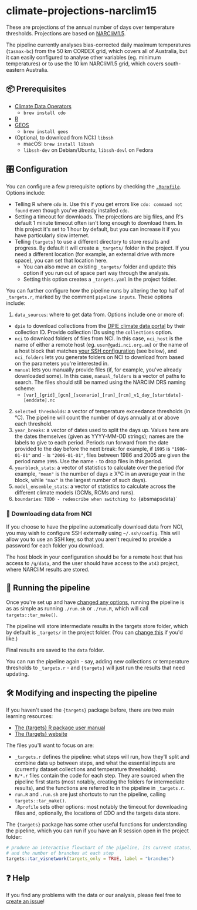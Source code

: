 # climate-projections-narclim15

These are projections of the annual number of days over temperature thresholds. Projections are based on [NARCliM1.5](https://doi.org/0.1029/2020EF001833).

The pipeline currently analyses bias-corrected daily maximum temperatures (`tasmax-bc`) from the 50 km CORDEX grid, which covers all of Australia, but it can easily configured to analyse other variables (eg. minimum temperatures) or to use the 10 km NARCliM1.5 grid, which covers south-eastern Australia.

## 📦 Prerequisites

- [Climate Data Operators](https://code.mpimet.mpg.de/projects/cdo)
  - `brew install cdo`
- [R](https://r-project.org)
- [GEOS]()
  - `brew install geos`
- (Optional, to download from NCI:) `libssh`
  - macOS: `brew install libssh`
  - `libssh-dev` on Debian/Ubuntu, `libssh-devl` on Fedora

## 🎛 Configuration

You can configure a few prerequisite options by checking the [`.Rprofile`](./.Rprofile). Options include:

* Telling R where `cdo` is. Use this if you get errors like `cdo: command not found` even though you've already installed `cdo`.
* Setting a timeout for downloads. The projections are big files, and R's default 1 minute timeout often isn't long enough to download them. In this project it's set to 1 hour by default, but you can increase it if you have particularly slow internet.
* Telling `{targets}` to use a different directory to store results and progress. By default it will create a `_targets/` folder in the project. If you need a different location (for example, an external drive with more space), you can set that location here.
  - You can also move an existing `_targets/` folder and update this option if you run out of space part way through the analysis.
  - Setting this option creates a `_targets.yaml` in the project folder.

You can further configure how the pipeline runs by altering the top half of `_targets.r`, marked by the comment `pipeline inputs`. These options include:

1. `data_sources`: where to get data from. Options include one or more of:

  - `dpie` to download collections from the [DPIE climate data portal](https://climatedata-beta.environment.nsw.gov.au) by their collection ID. Provide collection IDs using the `collections` option.
  - `nci` to download folders of files from NCI. In this case, `nci_host` is the name of either a remote host (eg. `user@gadi.nci.org.au`) or the name of a host block that matches [your SSH configuration]() (see below), and `nci_folders` lets you generate folders on NCI to download from based on the parameters you're interested in.
  - `manual` lets you manually provide files (if, for example, you've already downloaded some). In this case, `manual_folders` is a vector of paths to search. The files should still be named using the NARCliM DRS naming scheme:
    * `[var]_[grid]_[gcm]_[scenario]_[run]_[rcm]_v1_day_[startdate]-[enddate].nc`
    
2. `selected_thresholds`: a vector of temperature exceedance thresholds (in °C). The pipeline will count the number of days annually at or above each threshold.
3. `year_breaks`: a vector of dates used to split the days up. Values here are the dates themselves (given as YYYY-MM-DD strings); names are the labels to give to each period. Periods run forward from the date provided to the day before the next break: for example, if `1995` is `"1986-01-01"` and `-` is `"2006-01-01"`, files between 1986 and 2005 are given the period name `1995`. Use the name `-` to drop files in this period.
4. `yearblock_stats`: a vector of statistics to calculate over the period (for example, `"mean"` is the number of days ≥ X°C in an average year in the block, while `"max"` is the largest number of such days).
5. `model_ensemble_stats`: a vector of statistics to calculate across the different climate models (GCMs, RCMs and runs).
6. `boundaries`: `TODO - redescribe when switching to `{absmapsdata}`

### 🔐 Downloading data from NCI 

If you choose to have the pipeline automatically download data from NCI, you may wish to configure SSH externally using `~/.ssh/config`. This will allow you to use an SSH key, so that you aren't required to provide a password for each folder you download.

The host block in your configuration should be for a remote host that has access to `/g/data`, and the user should have access to the `at43` project, where NARCliM results are stored.

## 🌟 Running the pipeline

Once you're set up and have [changed any options](#configuration), running the pipeline is as as simple as running `./run.sh` or `./run.R`, which will call `targets::tar_make()`.

The pipeline will store intermediate results in the targets store folder, which by default is `_targets/` in the project folder. (You can [change this](#configuration) if you'd like.)

Final results are saved to the `data` folder.

You can run the pipeline again - say, adding new collections or temperature thresholds to `_targets.r` - and `{targets}` will just run the results that need updating.

## 🛠 Modifying and inspecting the pipeline

If you haven't used the `{targets}` package before, there are two main learning resources:

* [The {targets} R package user manual](https://books.ropensci.org/targets)
* [The {targets} website](https://docs.ropensci.org/targets)

The files you'll want to focus on are:

* `_targets.r` defines the pipeline: what steps will run, how they'll split and combine data up between steps, and what the essential inputs are (currently dataset collections and temperature thresholds).
* `R/*.r` files contain the code for each step. They are sourced when the pipeline first starts (most notably, creating the folders for intermediate results), and the functions are referred to in the pipeline in `_targets.r`.
* `run.R` and `.run.sh` are just shortcuts to run the pipeline, calling `targets::tar_make()`.
* `.Rprofile` sets other options: most notably the timeout for downloading files and, optionally, the locations of CDO and the targets data store.

The `{targets}` package has some other useful functions for understanding the pipeline, which you can run if you have an R session open in the project folder:

```r
# produce an interactive flowchart of the pipeline, its current status,
# and the number of branches at each step
targets::tar_visnetwork(targets_only = TRUE, label = "branches") 
```

## ❓ Help

If you find any problems with the data or our analysis, please feel free to [create an issue](https://github.com/360-info/climate-projections-narclim15)!
